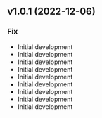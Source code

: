 ## v1.0.1 (2022-12-06)

### Fix

- Initial development
- Initial development
- Initial development
- Initial development
- Initial development
- Initial development
- Initial development
- Initial development
- Initial development
